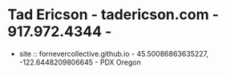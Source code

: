 # Tad Ericson - tadericson.com - 917.972.4344 - 
- site :: fornevercollective.github.io -
45.50086863635227, -122.6448209806645  - PDX Oregon



